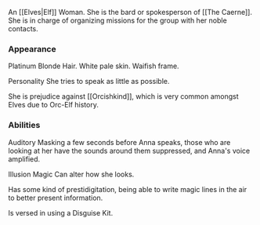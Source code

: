 An [[Elves|Elf]] Woman. She is the bard or spokesperson of [[The Caerne]]. She is in charge of organizing missions for the group with her noble contacts.

### Appearance
Platinum Blonde Hair. White pale skin. Waifish frame.

Personality
She tries to speak as little as possible.

She is prejudice against [[Orcishkind]], which is very common amongst Elves due to Orc-Elf history.

### Abilities
Auditory Masking
a few seconds before Anna speaks, those who are looking at her have the sounds around them suppressed, and Anna's voice amplified.

Illusion Magic
Can alter how she looks.

Has some kind of prestidigitation, being able to write magic lines in the air to better present information.

Is versed in using a Disguise Kit.
